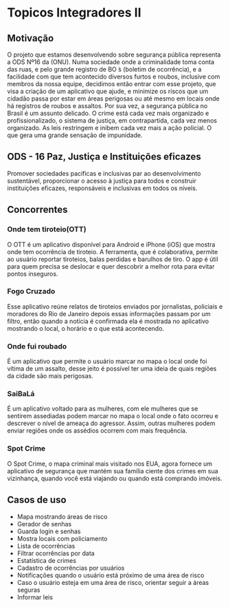  
# Topicos Integradores II

## Motivação
O projeto que estamos desenvolvendo sobre segurança pública representa a ODS Nº16 da (ONU). Numa sociedade onde a criminalidade toma conta das ruas, e pelo grande registro de BO ́s (boletim de ocorrência), e a facilidade com que tem acontecido diversos furtos e roubos, inclusive com membros da nossa equipe, decidimos então entrar com esse projeto, que visa a criação de um aplicativo que ajude, e minimize os riscos que um cidadão passa por estar em áreas perigosas ou até mesmo em locais onde há registros de roubos e assaltos. Por sua vez, a segurança pública no Brasil é um assunto delicado. O crime está cada vez mais organizado e profissionalizado, o sistema de justiça, em contrapartida, cada vez menos organizado. As leis restringem e inibem cada vez mais a ação policial. O que gera uma grande sensação de impunidade.

## ODS - 16 Paz, Justiça e Instituições eficazes
Promover sociedades pacíficas e inclusivas par ao desenvolvimento sustentável, proporcionar o acesso à justiça para todos e construir instituições eficazes, responsáveis e inclusivas em todos os níveis.

## Concorrentes
### Onde tem tiroteio(OTT)
O OTT é um aplicativo disponível para Android e iPhone (iOS) que mostra onde tem ocorrência de tiroteio. A ferramenta, que é colaborativa, permite ao usuário reportar tiroteios, balas perdidas e barulhos de tiro. O app é útil para quem precisa se deslocar e quer descobrir a melhor rota para evitar pontos inseguros.

### Fogo Cruzado
Esse aplicativo reúne relatos de tiroteios enviados por jornalistas, policiais e moradores do Rio de Janeiro depois essas informações passam por um filtro, então quando a notícia é confirmada ela é mostrada no aplicativo mostrando o local, o horário e o que está acontecendo.

### Onde fui roubado
É um aplicativo que permite o usuário marcar no mapa o local onde foi vítima de um assalto, desse jeito é possível ter uma ideia de quais regiões da cidade são mais perigosas.

### SaiBaLá
É um aplicativo voltado para as mulheres, com ele mulheres que se sentirem assediadas podem marcar no mapa o local onde o fato ocorreu e descrever o nível de ameaça do agressor. Assim, outras mulheres podem enviar regiões onde os assédios ocorrem com mais frequência.

### Spot Crime
O Spot Crime, o mapa criminal mais visitado nos EUA, agora fornece um aplicativo de segurança que mantém sua família ciente dos crimes em sua vizinhança, quando você está viajando ou quando está comprando imóveis.

## Casos de uso
- Mapa mostrando áreas de risco
- Gerador de senhas
- Guarda login e senhas
- Mostra locais com policiamento
- Lista de ocorrências
- Filtrar ocorrências por data
- Estatística de crimes
- Cadastro de ocorrências por usuários
- Notificações quando o usuário está próximo de uma área de risco
- Caso o usuário esteja em uma área de risco, orientar seguir a áreas seguras
- Informar leis
